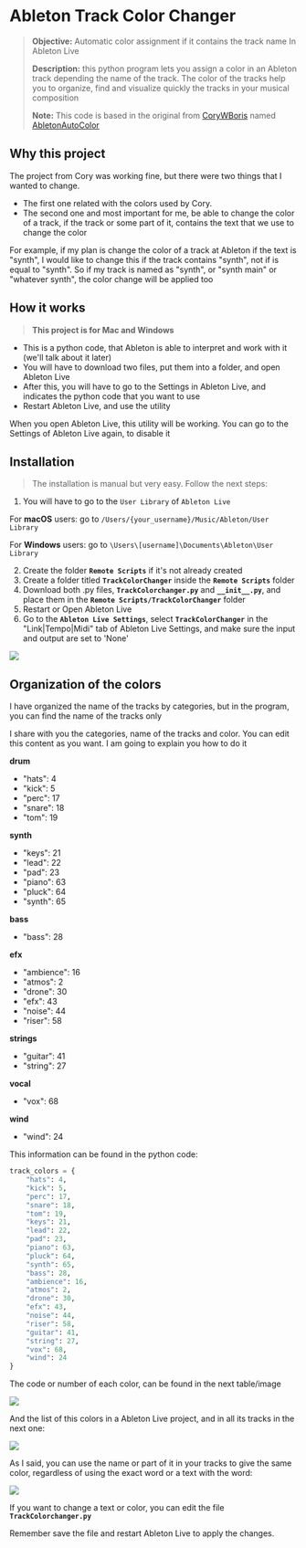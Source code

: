 # Ableton Track Color Changer
> **Objective:** Automatic color assignment if it contains the track name In Ableton Live
>
> **Description:** this python program lets you assign a color in an Ableton track depending the name of the track. The color of the tracks help you to organize, find and visualize quickly the tracks in your musical composition
> 
> **Note:** This code is based in the original from [CoryWBoris](https://github.com/CoryWBoris) named [AbletonAutoColor](https://github.com/CoryWBoris/AbletonAutoColor)


## Why this project
The project from Cory was working fine, but there were two things that I wanted to change.
* The first one related with the colors used by Cory.
* The second one and most important for me, be able to change the color of a track, if the track or some part of it, contains the text that we use to change the color

For example, if my plan is change the color of a track at Ableton if the text is "synth", I would like to change this if the track contains "synth", not if is equal to "synth". So if my track is named as "synth", or "synth main" or "whatever synth", the color change will be applied too


## How it works
> **This project is for Mac and Windows**

- This is a python code, that Ableton is able to interpret and work with it (we'll talk about it later) 
- You will have to download two files, put them into a folder, and open Ableton Live
- After this, you will have to go to the Settings in Ableton Live, and indicates the python code that you want to use
- Restart Ableton Live, and use the utility

When you open Ableton Live, this utility will be working. You can go to the Settings of Ableton Live again, to disable it


## Installation
> The installation is manual but very easy. Follow the next steps:

1) You will have to go to the `User Library` of `Ableton Live`

For **macOS** users: go to `/Users/{your_username}/Music/Ableton/User Library`

For **Windows** users: go to `\Users\[username]\Documents\Ableton\User Library`

2) Create the folder **`Remote Scripts`** if it's not already created
3) Create a folder titled **`TrackColorChanger`** inside the **`Remote Scripts`** folder
4) Download both .py files, **`TrackColorchanger.py`** and **`__init__.py`**, and place them in the **`Remote Scripts/TrackColorChanger`** folder
5) Restart or Open Ableton Live
6) Go to the **`Ableton Live Settings`**, select **`TrackColorChanger`** in the "Link|Tempo|Midi" tab of Ableton Live Settings, and make sure the input and output are set to 'None'

![](Ableton_Settings.png)


## Organization of the colors
I have organized the name of the tracks by categories, but in the program, you can find the name of the tracks only

I share with you the categories, name of the tracks and color. You can edit this content as you want. I am going to explain you how to do it

**drum**
- "hats": 4
- "kick": 5
- "perc": 17
- "snare": 18
- "tom": 19

**synth**
- "keys": 21
- "lead": 22
- "pad": 23
- "piano": 63
- "pluck": 64
- "synth": 65

**bass**
- "bass": 28

**efx**
- "ambience": 16
- "atmos": 2
- "drone": 30
- "efx": 43
- "noise": 44
- "riser": 58

**strings**
- "guitar": 41
- "string": 27

**vocal**
- "vox": 68

**wind**
- "wind": 24

This information can be found in the python code:

```py
track_colors = {
    "hats": 4,
    "kick": 5,
    "perc": 17,
    "snare": 18,
    "tom": 19,
    "keys": 21,
    "lead": 22,
    "pad": 23,
    "piano": 63,
    "pluck": 64,
    "synth": 65,
    "bass": 28,
    "ambience": 16,
    "atmos": 2,
    "drone": 30,
    "efx": 43,
    "noise": 44,
    "riser": 58,
    "guitar": 41,
    "string": 27,
    "vox": 68,
    "wind": 24
}
```

The code or number of each color, can be found in the next table/image

![](Ableton_Color_Palette_with_numbers.jpg)

And the list of this colors in a Ableton Live project, and in all its tracks in the next one:

![](Ableton_Tags_and_Colors_by_default.png)

As I said, you can use the name or part of it in your tracks to give the same color, regardless of using the exact word or a text with the word:

![](Ableton_Tags_and_Colors_sample.png)

If you want to change a text or color, you can edit the file **`TrackColorchanger.py`**

Remember save the file and restart Ableton Live to apply the changes.
